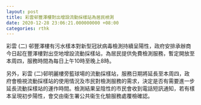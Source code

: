 ```yaml
---
layout: post
title: 彩雲邨豐澤樓對出增設流動採樣站為居民檢測
date: 2020-12-28 23:06:21.000000000 +08:00
categories: rthk
---
```


彩雲 (二) 邨豐澤樓有污水樣本對新型冠狀病毒檢測持續呈陽性，政府安排承辦商今日起在豐澤樓對出空地增設流動採樣站，為居民提供免費檢測服務，暫定開放至本周四，服務時間為每日上午10時至晚上8時。

另外，彩雲 (二)邨明麗樓旁籃球場的流動採樣站，服務日期將延長至本周四，政府會檢視流動採樣站的使用情況及市民對檢測服務的需求，決定是否有需要進一步延長流動採樣站的運作時間。檢測結果呈陰性的市民會收到電話短訊通知，若有樣本呈現初步陽性，會交由衞生署公共衞生化驗服務處覆檢確認。
